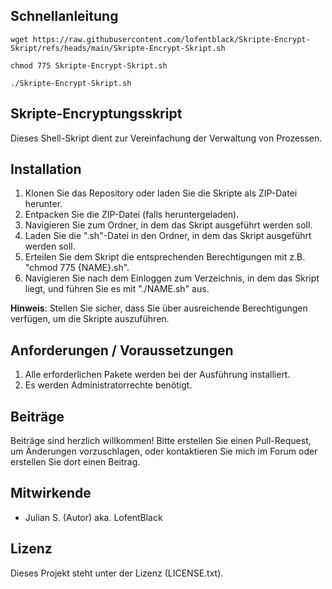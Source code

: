 ## Schnellanleitung ##

```wget https://raw.githubusercontent.com/lofentblack/Skripte-Encrypt-Skript/refs/heads/main/Skripte-Encrypt-Skript.sh```

```chmod 775 Skripte-Encrypt-Skript.sh```

```./Skripte-Encrypt-Skript.sh```


## Skripte-Encryptungsskript ##

Dieses Shell-Skript dient zur Vereinfachung der Verwaltung von Prozessen.


## Installation ##

1. Klonen Sie das Repository oder laden Sie die Skripte als ZIP-Datei herunter.
2. Entpacken Sie die ZIP-Datei (falls heruntergeladen).
3. Navigieren Sie zum Ordner, in dem das Skript ausgeführt werden soll.
4. Laden Sie die ".sh"-Datei in den Ordner, in dem das Skript ausgeführt werden soll.
5. Erteilen Sie dem Skript die entsprechenden Berechtigungen mit z.B. "chmod 775 {NAME}.sh".
6. Navigieren Sie nach dem Einloggen zum Verzeichnis, in dem das Skript liegt, und führen Sie es mit "./NAME.sh" aus.

**Hinweis**: Stellen Sie sicher, dass Sie über ausreichende Berechtigungen verfügen, um die Skripte auszuführen.


##  Anforderungen / Voraussetzungen ##
1. Alle erforderlichen Pakete werden bei der Ausführung installiert.
2. Es werden Administratorrechte benötigt.


## Beiträge ##
Beiträge sind herzlich willkommen! Bitte erstellen Sie einen Pull-Request, um Änderungen vorzuschlagen, oder kontaktieren Sie mich im Forum oder erstellen Sie dort einen Beitrag.


## Mitwirkende ##

- Julian S. (Autor) aka. LofentBlack

## Lizenz ##

Dieses Projekt steht unter der Lizenz (LICENSE.txt).


